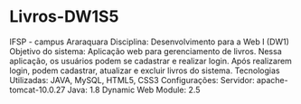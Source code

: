 # Livros-DW1S5
IFSP - campus Araraquara
Disciplina: Desenvolvimento para a Web I (DW1)
Objetivo do sistema:
Aplicação web para gerenciamento de livros. Nessa aplicação, os usuários podem se cadastrar e realizar login. Após realizarem login, podem cadastrar, atualizar e excluir livros do sistema.
Tecnologias Utilizadas:
JAVA, MySQL, HTML5, CSS3
Configurações:
Servidor: apache-tomcat-10.0.27
Java: 1.8
Dynamic Web Module: 2.5

